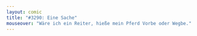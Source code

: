 ```yaml
---
layout: comic
title: "#3290: Eine Sache"
mouseover: "Wäre ich ein Reiter, hieße mein Pferd Vorbe oder Wegbe."
---
```

